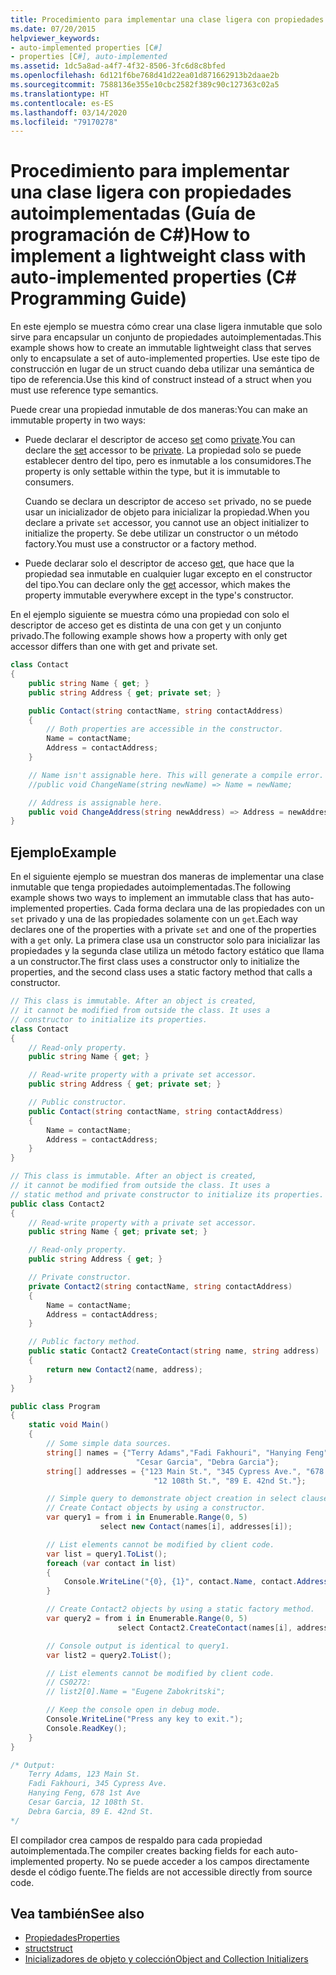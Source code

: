 ```yaml
---
title: Procedimiento para implementar una clase ligera con propiedades autoimplementadas - Guía de programación de C#
ms.date: 07/20/2015
helpviewer_keywords:
- auto-implemented properties [C#]
- properties [C#], auto-implemented
ms.assetid: 1dc5a8ad-a4f7-4f32-8506-3fc6d8c8bfed
ms.openlocfilehash: 6d121f6be768d41d22ea01d871662913b2daae2b
ms.sourcegitcommit: 7588136e355e10cbc2582f389c90c127363c02a5
ms.translationtype: HT
ms.contentlocale: es-ES
ms.lasthandoff: 03/14/2020
ms.locfileid: "79170278"
---
```

# <a name="how-to-implement-a-lightweight-class-with-auto-implemented-properties-c-programming-guide"></a><span data-ttu-id="d6e1e-102">Procedimiento para implementar una clase ligera con propiedades autoimplementadas (Guía de programación de C#)</span><span class="sxs-lookup"><span data-stu-id="d6e1e-102">How to implement a lightweight class with auto-implemented properties (C# Programming Guide)</span></span>

<span data-ttu-id="d6e1e-103">En este ejemplo se muestra cómo crear una clase ligera inmutable que solo sirve para encapsular un conjunto de propiedades autoimplementadas.</span><span class="sxs-lookup"><span data-stu-id="d6e1e-103">This example shows how to create an immutable lightweight class that serves only to encapsulate a set of auto-implemented properties.</span></span> <span data-ttu-id="d6e1e-104">Use este tipo de construcción en lugar de un struct cuando deba utilizar una semántica de tipo de referencia.</span><span class="sxs-lookup"><span data-stu-id="d6e1e-104">Use this kind of construct instead of a struct when you must use reference type semantics.</span></span>

<span data-ttu-id="d6e1e-105">Puede crear una propiedad inmutable de dos maneras:</span><span class="sxs-lookup"><span data-stu-id="d6e1e-105">You can make an immutable property in two ways:</span></span>

- <span data-ttu-id="d6e1e-106">Puede declarar el descriptor de acceso [set](../../language-reference/keywords/set.md) como [private](../../language-reference/keywords/private.md).</span><span class="sxs-lookup"><span data-stu-id="d6e1e-106">You can declare the [set](../../language-reference/keywords/set.md) accessor to be [private](../../language-reference/keywords/private.md).</span></span>  <span data-ttu-id="d6e1e-107">La propiedad solo se puede establecer dentro del tipo, pero es inmutable a los consumidores.</span><span class="sxs-lookup"><span data-stu-id="d6e1e-107">The property is only settable within the type, but it is immutable to consumers.</span></span>

  <span data-ttu-id="d6e1e-108">Cuando se declara un descriptor de acceso `set` privado, no se puede usar un inicializador de objeto para inicializar la propiedad.</span><span class="sxs-lookup"><span data-stu-id="d6e1e-108">When you declare a private `set` accessor, you cannot use an object initializer to initialize the property.</span></span> <span data-ttu-id="d6e1e-109">Se debe utilizar un constructor o un método factory.</span><span class="sxs-lookup"><span data-stu-id="d6e1e-109">You must use a constructor or a factory method.</span></span>
- <span data-ttu-id="d6e1e-110">Puede declarar solo el descriptor de acceso [get](../../language-reference/keywords/get.md), que hace que la propiedad sea inmutable en cualquier lugar excepto en el constructor del tipo.</span><span class="sxs-lookup"><span data-stu-id="d6e1e-110">You can declare only the [get](../../language-reference/keywords/get.md) accessor, which makes the property immutable everywhere except in the type's constructor.</span></span>

<span data-ttu-id="d6e1e-111">En el ejemplo siguiente se muestra cómo una propiedad con solo el descriptor de acceso get es distinta de una con get y un conjunto privado.</span><span class="sxs-lookup"><span data-stu-id="d6e1e-111">The following example shows how a property with only get accessor differs than one with get and private set.</span></span>

```csharp
class Contact
{
    public string Name { get; }
    public string Address { get; private set; }

    public Contact(string contactName, string contactAddress)
    {
        // Both properties are accessible in the constructor.
        Name = contactName;
        Address = contactAddress;
    }

    // Name isn't assignable here. This will generate a compile error.
    //public void ChangeName(string newName) => Name = newName;

    // Address is assignable here.
    public void ChangeAddress(string newAddress) => Address = newAddress
}
```

## <a name="example"></a><span data-ttu-id="d6e1e-112">Ejemplo</span><span class="sxs-lookup"><span data-stu-id="d6e1e-112">Example</span></span>

<span data-ttu-id="d6e1e-113">En el siguiente ejemplo se muestran dos maneras de implementar una clase inmutable que tenga propiedades autoimplementadas.</span><span class="sxs-lookup"><span data-stu-id="d6e1e-113">The following example shows two ways to implement an immutable class that has auto-implemented properties.</span></span> <span data-ttu-id="d6e1e-114">Cada forma declara una de las propiedades con un `set` privado y una de las propiedades solamente con un `get`.</span><span class="sxs-lookup"><span data-stu-id="d6e1e-114">Each way declares one of the properties with a private `set` and one of the properties with a `get` only.</span></span>  <span data-ttu-id="d6e1e-115">La primera clase usa un constructor solo para inicializar las propiedades y la segunda clase utiliza un método factory estático que llama a un constructor.</span><span class="sxs-lookup"><span data-stu-id="d6e1e-115">The first class uses a constructor only to initialize the properties, and the second class uses a static factory method that calls a constructor.</span></span>

```csharp
// This class is immutable. After an object is created,
// it cannot be modified from outside the class. It uses a
// constructor to initialize its properties.
class Contact
{
    // Read-only property.
    public string Name { get; }

    // Read-write property with a private set accessor.
    public string Address { get; private set; }

    // Public constructor.
    public Contact(string contactName, string contactAddress)
    {
        Name = contactName;
        Address = contactAddress;
    }
}

// This class is immutable. After an object is created,
// it cannot be modified from outside the class. It uses a
// static method and private constructor to initialize its properties.
public class Contact2
{
    // Read-write property with a private set accessor.
    public string Name { get; private set; }

    // Read-only property.
    public string Address { get; }

    // Private constructor.
    private Contact2(string contactName, string contactAddress)
    {
        Name = contactName;
        Address = contactAddress;
    }

    // Public factory method.
    public static Contact2 CreateContact(string name, string address)
    {
        return new Contact2(name, address);
    }
}

public class Program
{
    static void Main()
    {
        // Some simple data sources.
        string[] names = {"Terry Adams","Fadi Fakhouri", "Hanying Feng",
                            "Cesar Garcia", "Debra Garcia"};
        string[] addresses = {"123 Main St.", "345 Cypress Ave.", "678 1st Ave",
                                "12 108th St.", "89 E. 42nd St."};

        // Simple query to demonstrate object creation in select clause.
        // Create Contact objects by using a constructor.
        var query1 = from i in Enumerable.Range(0, 5)
                    select new Contact(names[i], addresses[i]);

        // List elements cannot be modified by client code.
        var list = query1.ToList();
        foreach (var contact in list)
        {
            Console.WriteLine("{0}, {1}", contact.Name, contact.Address);
        }

        // Create Contact2 objects by using a static factory method.
        var query2 = from i in Enumerable.Range(0, 5)
                        select Contact2.CreateContact(names[i], addresses[i]);

        // Console output is identical to query1.
        var list2 = query2.ToList();

        // List elements cannot be modified by client code.
        // CS0272:
        // list2[0].Name = "Eugene Zabokritski";

        // Keep the console open in debug mode.
        Console.WriteLine("Press any key to exit.");
        Console.ReadKey();
    }
}

/* Output:
    Terry Adams, 123 Main St.
    Fadi Fakhouri, 345 Cypress Ave.
    Hanying Feng, 678 1st Ave
    Cesar Garcia, 12 108th St.
    Debra Garcia, 89 E. 42nd St.
*/
```

<span data-ttu-id="d6e1e-116">El compilador crea campos de respaldo para cada propiedad autoimplementada.</span><span class="sxs-lookup"><span data-stu-id="d6e1e-116">The compiler creates backing fields for each auto-implemented property.</span></span> <span data-ttu-id="d6e1e-117">No se puede acceder a los campos directamente desde el código fuente.</span><span class="sxs-lookup"><span data-stu-id="d6e1e-117">The fields are not accessible directly from source code.</span></span>

## <a name="see-also"></a><span data-ttu-id="d6e1e-118">Vea también</span><span class="sxs-lookup"><span data-stu-id="d6e1e-118">See also</span></span>

- [<span data-ttu-id="d6e1e-119">Propiedades</span><span class="sxs-lookup"><span data-stu-id="d6e1e-119">Properties</span></span>](./properties.md)
- [<span data-ttu-id="d6e1e-120">struct</span><span class="sxs-lookup"><span data-stu-id="d6e1e-120">struct</span></span>](../../language-reference/builtin-types/struct.md)
- [<span data-ttu-id="d6e1e-121">Inicializadores de objeto y colección</span><span class="sxs-lookup"><span data-stu-id="d6e1e-121">Object and Collection Initializers</span></span>](./object-and-collection-initializers.md)
